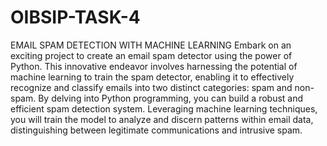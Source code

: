 # OIBSIP-TASK-4
EMAIL SPAM DETECTION WITH MACHINE LEARNING
Embark on an exciting project to create an email spam detector using the power of Python. This innovative endeavor involves harnessing the potential of machine learning to train the spam detector, enabling it to effectively recognize and classify emails into two distinct categories: spam and non-spam. By delving into Python programming, you can build a robust and efficient spam detection system. Leveraging machine learning techniques, you will train the model to analyze and discern patterns within email data, distinguishing between legitimate communications and intrusive spam.
